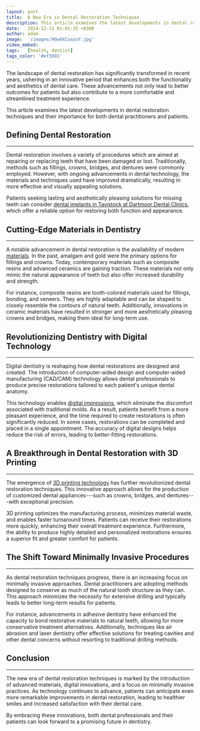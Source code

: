 ```yaml
---
layout: post
title:  A New Era in Dental Restoration Techniques
description: This article examines the latest developments in dental restoration techniques and their importance for both dental practitioners and patients.
date:   2024-12-11 01:01:35 +0300
author: adam
image:  '/images/9Gw9XCuazuY.jpg'
video_embed:
tags:   [health, dentist]
tags_color: '#ef3991'
---
```

The landscape of dental restoration has significantly transformed in recent years, ushering in an innovative period that enhances both the functionality and aesthetics of dental care. These advancements not only lead to better outcomes for patients but also contribute to a more comfortable and streamlined treatment experience. 

This article examines the latest developments in dental restoration techniques and their importance for both dental practitioners and patients.

## Defining Dental Restoration
---------------------------

Dental restoration involves a variety of procedures which are aimed at repairing or replacing teeth that have been damaged or lost. Traditionally, methods such as fillings, crowns, bridges, and dentures were commonly employed. However, with ongoing advancements in dental technology, the materials and techniques used have improved dramatically, resulting in more effective and visually appealing solutions. 

Patients seeking lasting and aesthetically pleasing solutions for missing teeth can consider [dental implants in Tavistock at Dartmoor Dental Clinics](https://www.dartmoordental.co.uk/implants), which offer a reliable option for restoring both function and appearance.

## Cutting-Edge Materials in Dentistry
-----------------------------------

A notable advancement in dental restoration is the availability of modern [materials](https://www.ada.org/resources/ada-library/oral-health-topics/materials-for-direct-restorations). In the past, amalgam and gold were the primary options for fillings and crowns. Today, contemporary materials such as composite resins and advanced ceramics are gaining traction. These materials not only mimic the natural appearance of teeth but also offer increased durability and strength.

For instance, composite resins are tooth-colored materials used for fillings, bonding, and veneers. They are highly adaptable and can be shaped to closely resemble the contours of natural teeth. Additionally, innovations in ceramic materials have resulted in stronger and more aesthetically pleasing crowns and bridges, making them ideal for long-term use.

## Revolutionizing Dentistry with Digital Technology
-------------------------------------------------

Digital dentistry is reshaping how dental restorations are designed and created. The introduction of computer-aided design and computer-aided manufacturing (CAD/CAM) technology allows dental professionals to produce precise restorations tailored to each patient's unique dental anatomy.

This technology enables [digital impressions](https://blog.pro-craft.com/benefits-of-digital-dental-impressions), which eliminate the discomfort associated with traditional molds. As a result, patients benefit from a more pleasant experience, and the time required to create restorations is often significantly reduced. In some cases, restorations can be completed and placed in a single appointment. The accuracy of digital designs helps reduce the risk of errors, leading to better-fitting restorations.

## A Breakthrough in Dental Restoration with 3D Printing
-----------------------------------------------------

The emergence of [3D printing technology](https://www.forbes.com/sites/jimvinoski/2020/06/04/the-3-d-printing-revolution-in-dentistry-is-already-happening/) has further revolutionized dental restoration techniques. This innovative approach allows for the production of customized dental appliances---such as crowns, bridges, and dentures---with exceptional precision.

3D printing optimizes the manufacturing process, minimizes material waste, and enables faster turnaround times. Patients can receive their restorations more quickly, enhancing their overall treatment experience. Furthermore, the ability to produce highly detailed and personalized restorations ensures a superior fit and greater comfort for patients.

## The Shift Toward Minimally Invasive Procedures
----------------------------------------------

As dental restoration techniques progress, there is an increasing focus on minimally invasive approaches. Dental practitioners are adopting methods designed to conserve as much of the natural tooth structure as they can. This approach minimizes the necessity for extensive drilling and typically leads to better long-term results for patients.

For instance, advancements in adhesive dentistry have enhanced the capacity to bond restorative materials to natural teeth, allowing for more conservative treatment alternatives. Additionally, techniques like air abrasion and laser dentistry offer effective solutions for treating cavities and other dental concerns without resorting to traditional drilling methods.

## Conclusion
----------

The new era of dental restoration techniques is marked by the introduction of advanced materials, digital innovations, and a focus on minimally invasive practices. As technology continues to advance, patients can anticipate even more remarkable improvements in dental restoration, leading to healthier smiles and increased satisfaction with their dental care. 

By embracing these innovations, both dental professionals and their patients can look forward to a promising future in dentistry.